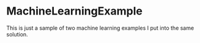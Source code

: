 # MachineLearningExample
This is just a sample of two machine learning examples I put into the same solution.
